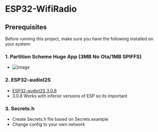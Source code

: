
# ESP32-WifiRadio

## Prerequisites

Before running this project, make sure you have the following installed on your system:

### 1. **Partition Scheme Huge App (3MB No Ota/1MB SPIFFS)** 
   - ![image](https://github.com/user-attachments/assets/d275e473-3e01-4ba7-8bc0-8f9d7387a412)

### 2. **ESP32-audioI2S**
   - [ESP32-audioI2S 3.0.8](https://github.com/schreibfaul1/ESP32-audioI2S/tree/3.0.8)
   - 3.0.8 Works with inferior versions of ESP so its important
### 3. **Secrets.h**
   - Create Secrets.h file based on Secrets.example
   - Change config to your own network

